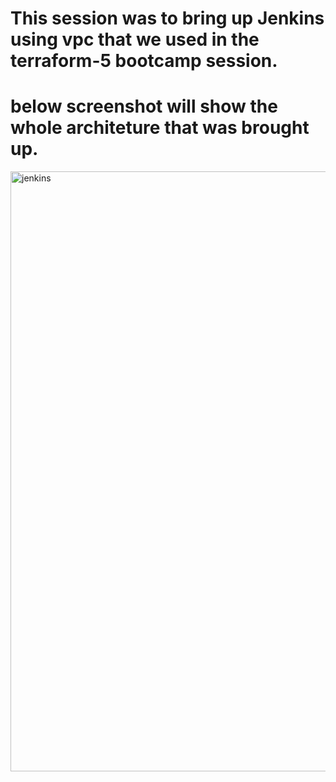 # This session was to bring up Jenkins using vpc that we used in the terraform-5 bootcamp session.
# below screenshot will show the whole architeture that was brought up.

<img width="960" alt="jenkins" src="https://user-images.githubusercontent.com/35069575/125192949-d18b2c80-e267-11eb-9170-ce7ab46b0a8f.PNG">
